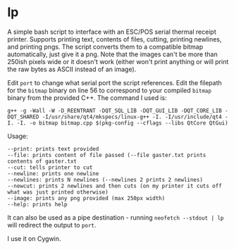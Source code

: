 # lp
A simple bash script to interface with an ESC/POS serial thermal receipt printer.
Supports printing text, contents of files, cutting, printing newlines, and printing pngs.
The script converts them to a compatible bitmap automatically, just give it a png. Note that the images can't be more than 250ish pixels wide or it doesn't work (either won't print anything or will print the raw bytes as ASCII instead of an image).

Edit `port` to change what serial port the script references.
Edit the filepath for the `bitmap` binary on line 56 to correspond to your compiled `bitmap` binary from the provided C++. The command I used is:

```g++ -g -Wall -W -D_REENTRANT -DQT_SQL_LIB -DQT_GUI_LIB -DQT_CORE_LIB -DQT_SHARED -I/usr/share/qt4/mkspecs/linux-g++ -I. -I/usr/include/qt4 -I. -I. -o bitmap bitmap.cpp $(pkg-config --cflags --libs QtCore QtGui)```

Usage:
```
--print: prints text provided
--file: prints content of file passed (--file gaster.txt prints contents of gaster.txt
--cut: tells printer to cut
--newline: prints one newline
--newlines: prints N newlines (--newlines 2 prints 2 newlines)
--newcut: prints 2 newlines and then cuts (on my printer it cuts off what was just printed otherwise)
--image: prints any png provided (max 250px width)
--help: prints help
```
It can also be used as a pipe destination - running `neofetch --stdout | lp` will redirect the output to `port`.

I use it on Cygwin.

